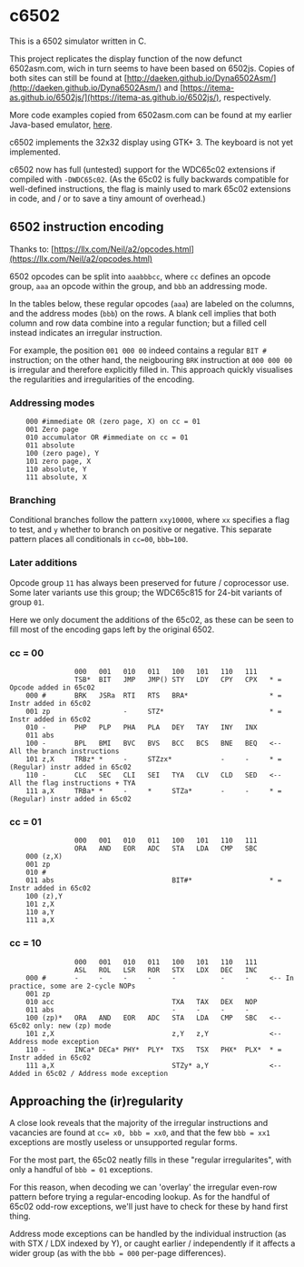 # c6502

This is a 6502 simulator written in C.

This project replicates the display function of the now defunct 6502asm.com,
wich in turn seems to have been based on 6502js. Copies of both sites can still
be found at
[http://daeken.github.io/Dyna6502Asm/](http://daeken.github.io/Dyna6502Asm/)
and [https://itema-as.github.io/6502js/](https://itema-as.github.io/6502js/),
respectively.

More code examples copied from 6502asm.com can be found at my earlier
Java-based emulator,
[here](https://github.com/stefanrieken/simple64/tree/master/src/test/resources).

c6502 implements the 32x32 display using GTK+ 3. The keyboard is not yet
implemented.

c6502 now has full (untested) support for the WDC65c02 extensions if compiled
with `-DWDC65c02`. (As the 65c02 is fully backwards compatible for well-defined
instructions, the flag is mainly used to mark 65c02 extensions in code, and / or
to save a tiny amount of overhead.)

## 6502 instruction encoding
Thanks to: [https://llx.com/Neil/a2/opcodes.html](https://llx.com/Neil/a2/opcodes.html)

6502 opcodes can be split into `aaabbbcc`, where `cc` defines an opcode group,
`aaa` an opcode within the group, and `bbb` an addressing mode.

In the tables below, these regular opcodes (`aaa`) are labeled on the columns,
and the address modes (`bbb`) on the rows. A blank cell implies that both
column and row data combine into a regular function; but a filled cell instead
indicates an irregular instruction.

For example, the position `001 000 00` indeed contains a regular `BIT #`
instruction; on the other hand, the neigbouring `BRK` instruction at
`000 000 00` is irregular and therefore explicitly filled in. This approach
quickly visualises the regularities and irregularities of the encoding.

### Addressing modes

        000 #immediate OR (zero page, X) on cc = 01
        001 Zero page
        010 accumulator OR #immediate on cc = 01
        011 absolute
        100 (zero page), Y
        101 zero page, X
        110 absolute, Y
        111 absolute, X

### Branching
Conditional branches follow the pattern `xxy10000`, where `xx` specifies a flag
to test, and `y` whether to branch on positive or negative. This separate pattern
places all conditionals in `cc=00`, `bbb=100`.

### Later additions
Opcode group `11` has always been preserved for future / coprocessor use. Some
later variants use this group; the WDC65c815 for 24-bit variants of group `01`.

Here we only document the additions of the 65c02, as these can be seen to fill
most of the encoding gaps left by the original 6502.

### cc = 00

                    000   001   010   011   100   101   110   111
                    TSB*  BIT   JMP   JMP() STY   LDY   CPY   CPX   * = Opcode added in 65c02
        000 #       BRK   JSRa  RTI   RTS   BRA*                    * = Instr added in 65c02
        001 zp                  -     STZ*                          * = Instr added in 65c02
        010 -       PHP   PLP   PHA   PLA   DEY   TAY   INY   INX
        011 abs
        100 -       BPL   BMI   BVC   BVS   BCC   BCS   BNE   BEQ   <-- All the branch instructions
        101 z,X     TRBz* *     -     STZzx*            -     -     * = (Regular) instr added in 65c02
        110 -       CLC   SEC   CLI   SEI   TYA   CLV   CLD   SED   <-- All the flag instructions + TYA
        111 a,X     TRBa* *     -     *     STZa*       -     -     * = (Regular) instr added in 65c02

### cc = 01

                    000   001   010   011   100   101   110   111
                    ORA   AND   EOR   ADC   STA   LDA   CMP   SBC
        000 (z,X)
        001 zp
        010 #
        011 abs                             BIT#*                   * = Instr added in 65c02
        100 (z),Y
        101 z,X
        110 a,Y
        111 a,X

### cc = 10

                    000   001   010   011   100   101   110   111
                    ASL   ROL   LSR   ROR   STX   LDX   DEC   INC
        000 #       -     -     -     -     -           -     -     <-- In practice, some are 2-cycle NOPs
        001 zp
        010 acc                             TXA   TAX   DEX   NOP
        011 abs                             -     -     -     -
        100 (zp)*   ORA   AND   EOR   ADC   STA   LDA   CMP   SBC   <-- 65c02 only: new (zp) mode
        101 z,X                             z,Y   z,Y               <-- Address mode exception
        110 -       INCa* DECa* PHY*  PLY*  TXS   TSX   PHX*  PLX*  * = Instr added in 65c02
        111 a,X                             STZy* a,Y               <-- Added in 65c02 / Address mode exception


## Approaching the (ir)regularity
A close look reveals that the majority of the irregular instructions and
vacancies are found at `cc= x0, bbb = xx0`, and that the few `bbb = xx1`
exceptions are mostly useless or unsupported regular forms.

For the most part, the 65c02 neatly fills in these "regular irregularites",
with only a handful of `bbb = 01` exceptions.

For this reason, when decoding we can 'overlay' the irregular even-row pattern
before trying a regular-encoding lookup. As for the handful of 65c02 odd-row
exceptions, we'll just have to check for these by hand first thing.

Address mode exceptions can be handled by the individual instruction (as with
STX / LDX indexed by Y), or caught earlier / independently if it affects a
wider group (as with the `bbb = 000` per-page differences).


